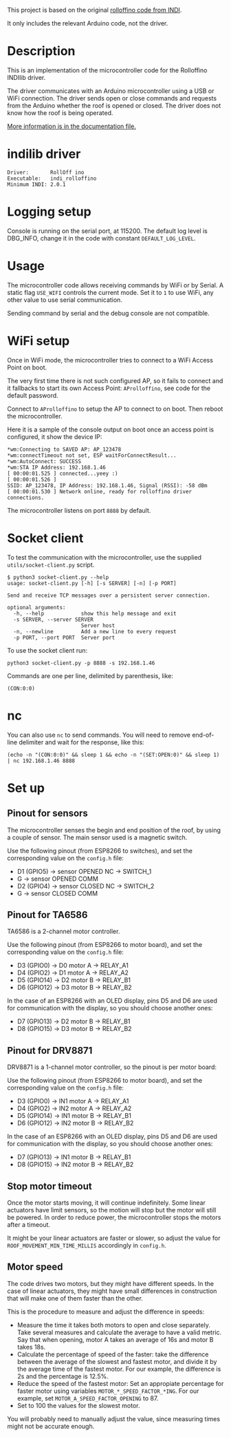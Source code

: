 
This project is based on the original [rolloffino code from INDI](https://github.com/indilib/indi-3rdparty/tree/master/indi-rolloffino). 

It only includes the relevant Arduino code, not the driver.

# Description

This is an implementation of the microcontroller code for the Rolloffino INDIlib driver.

The driver communicates with an Arduino microcontroller using a USB or WiFi connection. 
The driver sends open or close commands and requests from the Arduino whether the roof is opened or closed. 
The driver does not know how the roof is being operated.

[More information is in the documentation file.](doc/rolloffino.md)

# indilib driver
```
Driver:       RollOff ino
Executable:   indi_rolloffino
Minimum INDI: 2.0.1
```

# Logging setup

Console is running on the serial port, at 115200. The default log level is DBG_INFO, change it in the code with 
constant `DEFAULT_LOG_LEVEL`.

# Usage

The microcontroller code allows receiving commands by WiFi or by Serial. A static flag `USE_WIFI` controls the current mode.
Set it to `1` to use WiFi, any other value to use serial communication.

Sending command by serial and the debug console are not compatible.

# WiFi setup

Once in WiFi mode, the microcontroller tries to connect to a WiFi Access Point on boot. 

The very first time there is not such configured AP, so it fails to connect and it fallbacks to start its own 
Access Point: `AProlloffino`, see code for the default password.

Connect to `AProlloffino` to setup the AP to connect to on boot. Then reboot the microcontroller.

Here it is a sample of the console output on boot once an access point is configured, it show the device IP:
```
*wm:Connecting to SAVED AP: AP_123478
*wm:connectTimeout not set, ESP waitForConnectResult... 
*wm:AutoConnect: SUCCESS 
*wm:STA IP Address: 192.168.1.46
[ 00:00:01.525 ] connected...yeey :)
[ 00:00:01.526 ] 
SSID: AP_123478, IP Address: 192.168.1.46, Signal (RSSI): -58 dBm
[ 00:00:01.530 ] Network online, ready for rolloffino driver connections.
```

The microcontroller listens on port `8888` by default.


# Socket client

To test the communication with the microcontroller, use the supplied `utils/socket-client.py` script.

```shell
$ python3 socket-client.py --help
usage: socket-client.py [-h] [-s SERVER] [-n] [-p PORT]

Send and receive TCP messages over a persistent server connection.

optional arguments:
  -h, --help            show this help message and exit
  -s SERVER, --server SERVER
                        Server host
  -n, --newline         Add a new line to every request
  -p PORT, --port PORT  Server port
```

To use the socket client run:
```shell
python3 socket-client.py -p 8888 -s 192.168.1.46
```

Commands are one per line, delimited by parenthesis, like:
```
(CON:0:0)
```

# nc 

You can also use `nc` to send commands. You will need to remove end-of-line delimiter and wait for the response, like this:
```
(echo -n "(CON:0:0)" && sleep 1 && echo -n "(SET:OPEN:0)" && sleep 1) | nc 192.168.1.46 8888
```

# Set up

## Pinout for sensors

The microcontroller senses the begin and end position of the roof, by using a couple of sensor. 
The main sensor used is a magnetic switch.

Use the following pinout (from ESP8266 to switches), and set the corresponding value on the `config.h` file:

* D1 (GPIO5)  -> sensor OPENED NC    -> SWITCH_1
* G           -> sensor OPENED COMM
* D2 (GPIO4)  -> sensor CLOSED NC    -> SWITCH_2
* G           -> sensor CLOSED COMM

## Pinout for TA6586

TA6586 is a 2-channel motor controller.

Use the following pinout (from ESP8266 to motor board), and set the corresponding value on the `config.h` file:
* D3 (GPIO0)  -> D0 motor A      -> RELAY_A1
* D4 (GPIO2)  -> D1 motor A      -> RELAY_A2
* D5 (GPIO14) -> D2 motor B      -> RELAY_B1
* D6 (GPIO12) -> D3 motor B      -> RELAY_B2

In the case of an ESP8266 with an OLED display, pins D5 and D6 are used for communication with the display, so you should 
choose another ones:
* D7 (GPIO13) -> D2 motor B      -> RELAY_B1
* D8 (GPIO15) -> D3 motor B      -> RELAY_B2

## Pinout for DRV8871

DRV8871 is a 1-channel motor controller, so the pinout is per motor board:

Use the following pinout (from ESP8266 to motor board), and set the corresponding value on the `config.h` file:
* D3 (GPIO0)  -> IN1 motor A      -> RELAY_A1
* D4 (GPIO2)  -> IN2 motor A      -> RELAY_A2
* D5 (GPIO14) -> IN1 motor B      -> RELAY_B1
* D6 (GPIO12) -> IN2 motor B      -> RELAY_B2

In the case of an ESP8266 with an OLED display, pins D5 and D6 are used for communication with the display, so you should 
choose another ones:
* D7 (GPIO13) -> IN1 motor B      -> RELAY_B1
* D8 (GPIO15) -> IN2 motor B      -> RELAY_B2

## Stop motor timeout

Once the motor starts moving, it will continue indefinitely. Some linear actuators have limit sensors, so the motion will stop
but the motor will still be powered. In order to reduce power, the microcontroller stops the motors after a timeout.

It might be your linear actuators are faster or slower, so adjust the value for `ROOF_MOVEMENT_MIN_TIME_MILLIS` accordingly in 
`config.h`.

## Motor speed

The code drives two motors, but they might have different speeds. In the case of linear actuators, they might have
small differences in construction that will make one of them faster than the other.

This is the procedure to measure and adjust the difference in speeds:
* Measure the time it takes both motors to open and close separately. Take several measures and calculate the average
to have a valid metric. Say that when opening, motor A takes an average of 16s and motor B takes 18s.
* Calculate the percentage of speed of the faster: take the difference between the average of the slowest and fastest motor, 
and divide it by the average time of the fastest motor. For our example, the difference is 2s and the percentage is 12.5%.
* Reduce the speed of the fastest motor: Set an appropiate percentage for faster motor 
using variables `MOTOR_*_SPEED_FACTOR_*ING`. For our example, set `MOTOR_A_SPEED_FACTOR_OPENING` to 87.
* Set to 100 the values for the slowest motor.

You will probably need to manually adjust the value, since measuring times might not be accurate enough.
